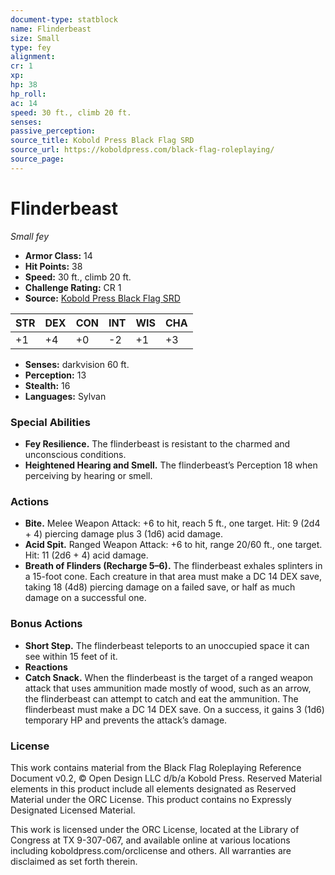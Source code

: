 ```yaml
---
document-type: statblock
name: Flinderbeast
size: Small
type: fey
alignment: 
cr: 1
xp: 
hp: 38
hp_roll: 
ac: 14
speed: 30 ft., climb 20 ft.
senses: 
passive_perception: 
source_title: Kobold Press Black Flag SRD
source_url: https://koboldpress.com/black-flag-roleplaying/
source_page: 
---
```


# Flinderbeast

*Small fey*

- **Armor Class:** 14
- **Hit Points:** 38
- **Speed:** 30 ft., climb 20 ft.
- **Challenge Rating:** CR 1
- **Source:** [Kobold Press Black Flag SRD](https://koboldpress.com/black-flag-roleplaying/)

| STR | DEX | CON | INT | WIS | CHA |
| --- | --- | --- | --- | --- | --- |
| +1 | +4 | +0 | -2 | +1 | +3 |

- **Senses:** darkvision 60 ft.
- **Perception:** 13
- **Stealth:** 16
- **Languages:** Sylvan

### Special Abilities

- **Fey Resilience.** The flinderbeast is resistant to the charmed and unconscious conditions.
- **Heightened Hearing and Smell.** The flinderbeast’s Perception 18 when perceiving by hearing or smell.

### Actions

- **Bite.** Melee Weapon Attack: +6 to hit, reach 5 ft., one target. Hit: 9 (2d4 + 4) piercing damage plus 3 (1d6) acid damage.
- **Acid Spit.** Ranged Weapon Attack: +6 to hit, range 20/60 ft., one target. Hit: 11 (2d6 + 4) acid damage.
- **Breath of Flinders (Recharge 5–6).** The flinderbeast exhales splinters in a 15-foot cone. Each creature in that area must make a DC 14 DEX save, taking 18 (4d8) piercing damage on a failed save, or half as much damage on a successful one.

### Bonus Actions

- **Short Step.** The flinderbeast teleports to an unoccupied space it can see within 15 feet of it.
- **Reactions** 
- **Catch Snack.** When the flinderbeast is the target of a ranged weapon attack that uses ammunition made mostly of wood, such as an arrow, the flinderbeast can attempt to catch and eat the ammunition. The flinderbeast must make a DC 14 DEX save. On a success, it gains 3 (1d6) temporary HP and prevents the attack’s damage.

### License

This work contains material from the Black Flag Roleplaying Reference Document v0.2, © Open Design LLC d/b/a Kobold Press. Reserved Material elements in this product include all elements designated as Reserved Material under the ORC License. This product contains no Expressly Designated Licensed Material.

This work is licensed under the ORC License, located at the Library of Congress at TX 9-307-067, and available online at various locations including koboldpress.com/orclicense and others. All warranties are disclaimed as set forth therein.
